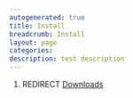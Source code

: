 ```yaml
---
autogenerated: true
title: Install
breadcrumb: Install
layout: page
categories: 
description: test description
---
```


1.  REDIRECT [Downloads](Downloads )
